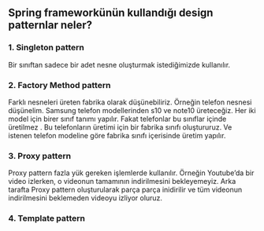 ## Spring frameworkünün kullandığı design patternlar neler?

### 1.	Singleton pattern

  Bir sınıftan sadece bir adet nesne oluşturmak istediğimizde kullanılır.

### 2.	Factory Method pattern

  Farklı nesneleri üreten fabrika olarak düşünebiliriz. Örneğin telefon nesnesi düşünelim. Samsung telefon modellerinden s10 ve note10 üreteceğiz. Her iki model için birer sınıf tanımı yapılır. Fakat telefonlar bu sınıflar içinde üretilmez . Bu telefonların üretimi için bir fabrika sınıfı oluştururuz. Ve istenen telefon modeline göre fabrika sınıfı içerisinde üretim yapılır. 

### 3.	Proxy pattern

  Proxy pattern fazla yük gereken işlemlerde kullanılır. Örneğin Youtube’da bir video izlerken, o videonun tamamının indirilmesini bekleyemeyiz. Arka tarafta Proxy pattern oluşturularak parça parça inidirilir ve tüm videonun indirilmesini beklemeden videoyu izliyor oluruz.

### 4.	Template pattern
